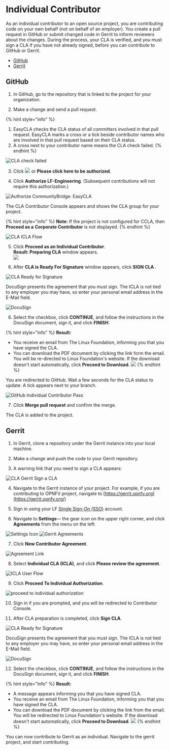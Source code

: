 # Individual Contributor

As an individual contributor to an open source project, you are contributing code on your own behalf \(not on behalf of an employer\). You create a pull request in GitHub or submit changed code in Gerrit to inform reviewers about the changes. During the process, your CLA is verified, and you must sign a CLA if you have not already signed, before you can contribute to GitHub or Gerrit.

* [GitHub](individual-contributor.md#github)
* [Gerrit](individual-contributor.md#gerrit)

## GitHub

1. In GitHub, go to the repository that is linked to the project for your organization.

2. Make a change and send a pull request.

{% hint style="info" %}
1. EasyCLA checks the CLA status of all committers involved in that pull request. EasyCLA marks a cross or a tick beside contributor names who are involved in that pull request based on their CLA status.
2. A cross next to your contributor name means the CLA check failed.
{% endhint %}

![CLA check failed](../../../.gitbook/assets/cla-not-signed.png)

3. Click ![](../../../.gitbook/assets/cla-not-signed-button.png)  or **Please click here to be authorized**.

4. Click **Authorize LF-Engineering**. \(Subsequent contributions will not require this authorization.\)

​![Authorize CommunityBridge: EasyCLA](../../../.gitbook/assets/cla-authorize-easycla%20%281%29.png)​

The CLA Contributor Console appears and shows the CLA group for your project.

{% hint style="info" %}
**Note:** If the project is not configured for CCLA, then **Proceed as a** **Corporate Contributor** is not displayed.
{% endhint %}

![CLA ICLA Flow](../../../.gitbook/assets/cla-icla-flow.png)

5. Click **Proceed as an Individual Contributor**.  
**Result: Preparing CLA** window appears.  
 ![](../../../.gitbook/assets/preparing-cla.png) 

 6. After **CLA is Ready For Signature** window appears, click **SIGN CLA** .

![CLA Ready for Signature](../../../.gitbook/assets/cla-ready-for-signature.png)

DocuSign presents the agreement that you must sign. The ICLA is not tied to any employer you may have, so enter your personal email address in the E-Mail field.

![DocuSign](../../../.gitbook/assets/docusign-icla-flow.png)

6. Select the checkbox, click **CONTINUE**,  and follow the instructions in the DocuSign document, sign it, and click **FINISH**.

{% hint style="info" %}
**Result:**

* You receive an email from The Linux Foundation, informing you that you have signed the CLA. 
* You can download the PDF document by clicking the link form the email. You will be re-directed to Linux Foundation's website. If the download doesn't start automatically, click **Proceed to Download**. ![](../../../.gitbook/assets/proceed-to-download-icla.png) 
{% endhint %}

You are redirected to GitHub. Wait a few seconds for the CLA status to update. A tick appears next to your branch.

![GitHub Individual Contributor Pass](../../../.gitbook/assets/cla-github-individual-contributor-pass.png)

7. Click **Merge pull request** and confirm the merge.

The CLA is added to the project.

## Gerrit

1. In Gerrit, clone a repository under the Gerrit instance into your local machine.

2. Make a change and push the code to your Gerrit repository.

3. A warning link that you need to sign a CLA appears:

![CLA Gerrit Sign a CLA](../../../.gitbook/assets/cla-gerrit-sign-a-cla.png)

4. Navigate to the Gerrit instance of your project. For example, if you are contributing to OPNFV project, navigate to [https://gerrit.opnfv.org](https://gerrit.opnfv.org/)​

5. Sign in using your LF [Single Sign-On \(SSO\)](../../../sso/) account.

6. Navigate to **Settings**— the gear icon on the upper right corner, and click **Agreements** from the menu on the left:

​![Settings Icon](../../../.gitbook/assets/settings-icon.png)​    ​![Gerrit Agreements](../../../.gitbook/assets/agreements.png)​

7. Click **New Contributor Agreement**.

![Agreement Link](../../../.gitbook/assets/agreement-link.png)

8. Select **Individual CLA \(ICLA\)**, and click **Please review the agreement**.

![ICLA User Flow](../../../.gitbook/assets/icla-flow.png)

9. Click **Proceed To Individual Authorization**.

![proceed to individual authorization](../../../.gitbook/assets/proceed-to-individual-authorization.png)

10. Sign in if you are prompted, and you will be redirected to Contributor Console.

11. After CLA preparation is completed, click **Sign CLA**.

![CLA Ready for Signature](../../../.gitbook/assets/cla-ready-for-signature.png)

DocuSign presents the agreement that you must sign. The ICLA is not tied to any employer you may have, so enter your personal email address in the E-Mail field.

![DocuSign](../../../.gitbook/assets/docusign-icla-flow.png)

12. Select the checkbox, click **CONTINUE**,  and follow the instructions in the DocuSign document, sign it, and click **FINISH**.

{% hint style="info" %}
**Result:**

* A message appears informing you that you have signed CLA.
* You receive an email from The Linux Foundation, informing you that you have signed the CLA. 
* You can download the PDF document by clicking the link from the email. You will be redirected to Linux Foundation's website. If the download doesn't start automatically, click **Proceed to Download**. ![](../../../.gitbook/assets/proceed-to-download-icla.png) 
{% endhint %}

You can now contribute to Gerrit as an individual. Navigate to the gerrit project, and start contributing.

